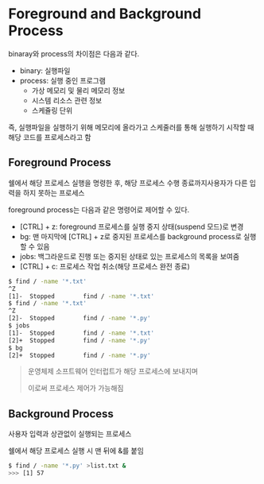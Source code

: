 # Foreground and Background Process

binaray와 process의 차이점은 다음과 같다.

- binary: 실행파일
- process: 실행 중인 프로그램
  - 가상 메모리 및 물리 메모리 정보
  - 시스템 리소스 관련 정보
  - 스케쥴링 단위

즉, 실행파일을 실행하기 위해 메모리에 올라가고 스케줄러를 통해 실행하기 시작할 때 해당 코드를 프로세스라고 함



## Foreground Process

쉘에서 해당 프로세스 실행을 명령한 후, 해당 프로세스 수행 종료까지사용자가 다른 입력을 하지 못하는 프로세스

foreground process는 다음과 같은 명령어로 제어할 수 있다.

- [CTRL] + z: foreground 프로세스를 실행 중지 상태(suspend 모드)로 변경
- bg: 맨 마지막에 [CTRL] + z로 중지된 프로세스를 background process로 실행할 수 있음
- jobs: 백그라운드로 진행 또는 중지된 상태로 있는 프로세스의 목록을 보여줌
- [CTRL] + c: 프로세스 작업 취소(해당 프로세스 완전 종료)

```bash
$ find / -name '*.txt'
^Z
[1]-  Stopped        find / -name '*.txt'
$ find / -name '*.txt'
^Z
[2]-  Stopped        find / -name '*.py'
$ jobs
[1]-  Stopped        find / -name '*.txt'
[2]+  Stopped        find / -name '*.py'
$ bg
[2]+  Stopped        find / -name '*.py'
```

> 운영체제 소프트웨어 인터럽트가 해당 프로세스에 보내지며
>
> 이로써 프로세스 제어가 가능해짐



## Background Process

사용자 입력과 상관없이 실행되는 프로세스

쉘에서 해당 프로세스 실행 시 맨 뒤에 &를 붙임

```bash
$ find / -name '*.py' >list.txt &
>>> [1] 57
```
